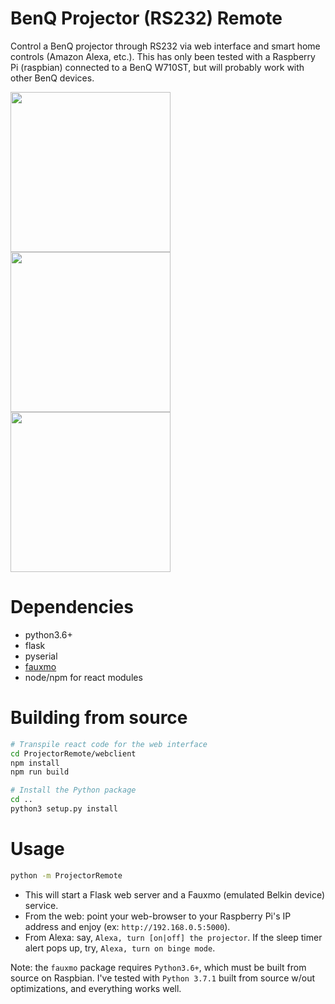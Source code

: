 # BenQ Projector (RS232) Remote
Control a BenQ projector through RS232 via web interface and smart home controls (Amazon Alexa, etc.). This has only been tested with a Raspberry Pi (raspbian) connected to a BenQ W710ST, but will probably work with other BenQ devices.

<img src="https://screenshotscdn.firefoxusercontent.com/images/6f25135b-9ac1-4d49-9bf9-1131cea4d6a9.png" width="256"/>

<img src="https://screenshotscdn.firefoxusercontent.com/images/406719f8-1098-435c-971e-c6a45077e705.png" width="256"/>
<img src="https://screenshotscdn.firefoxusercontent.com/images/1504ba94-fc3d-44e4-b178-5d8b105aae40.png" width="256"/>

# Dependencies
* python3.6+
* flask
* pyserial
* [fauxmo](https://github.com/n8henrie/fauxmo)
* node/npm for react modules

# Building from source
```bash
# Transpile react code for the web interface
cd ProjectorRemote/webclient
npm install
npm run build

# Install the Python package
cd ..
python3 setup.py install
```

# Usage
```bash
python -m ProjectorRemote
```
* This will start a Flask web server and a Fauxmo (emulated Belkin device) service.
* From the web: point your web-browser to your Raspberry Pi's IP address and enjoy (ex: `http://192.168.0.5:5000`).
* From Alexa: say, `Alexa, turn [on|off] the projector`. If the sleep timer alert pops up, try, `Alexa, turn on binge mode`.

Note: the `fauxmo` package requires `Python3.6+`, which must be built from source on Raspbian. I've tested with `Python 3.7.1` built from source w/out optimizations, and everything works well.
